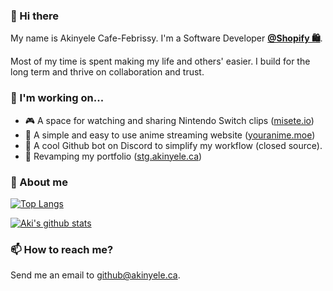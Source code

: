 ### 👋 Hi there

My name is Akinyele Cafe-Febrissy. I'm a Software Developer <b>[@Shopify 🛍️](https://github.com/Shopify)</b>.

Most of my time is spent making my life and others' easier. I build for the long term and thrive on collaboration and trust.

### 🔭 I'm working on...

- 🎮 A space for watching and sharing Nintendo Switch clips ([misete.io](https://github.com/Misete-io))
- 🎥 A simple and easy to use anime streaming website ([youranime.moe](https://github.com/thedrummeraki/tanoshimu))
- 🤖 A cool Github bot on Discord to simplify my workflow (closed source).
- 🚧 Revamping my portfolio ([stg.akinyele.ca](https://github.com/thedrummeraki/react-portfolio/tree/new-face))

### 💬 About me

[![Top Langs](https://github-readme-stats.vercel.app/api/top-langs/?username=thedrummeraki&hide=java)](https://github.com/thedrummeraki?tab=repositories)

[![Aki's github stats](https://github-readme-stats.vercel.app/api?username=thedrummeraki&count_private=true&show_icons=true)](https://github.com/thedrummeraki)

### 📫 How to reach me?

Send me an email to github@akinyele.ca.

<!--
**thedrummeraki/thedrummeraki** is a ✨ _special_ ✨ repository because its `README.md` (this file) appears on your GitHub profile.

Here are some ideas to get you started:

- 🔭 I’m currently working on ...
- 🌱 I’m currently learning ...
- 👯 I’m looking to collaborate on ...
- 🤔 I’m looking for help with ...
- 💬 Ask me about ...
- 📫 How to reach me: ...
- 😄 Pronouns: ...
- ⚡ Fun fact: ...
-->
